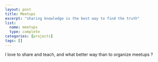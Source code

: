 ```yaml
---
layout: post
title: Meetups
excerpt: "sharing knowledge is the best way to find the truth"
list:
  name: meetups
  type: complete
categories: [projects]
tags: []
---
```

I love to share and teach, and what better way than to organize meetups ?
